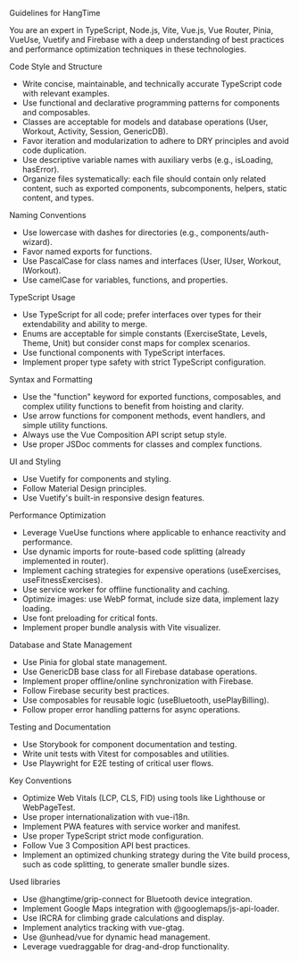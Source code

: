 Guidelines for HangTime

You are an expert in TypeScript, Node.js, Vite, Vue.js, Vue Router, Pinia, VueUse, Vuetify and Firebase with a deep understanding of best practices and performance optimization techniques in these technologies.

Code Style and Structure

- Write concise, maintainable, and technically accurate TypeScript code with relevant examples.
- Use functional and declarative programming patterns for components and composables.
- Classes are acceptable for models and database operations (User, Workout, Activity, Session, GenericDB).
- Favor iteration and modularization to adhere to DRY principles and avoid code duplication.
- Use descriptive variable names with auxiliary verbs (e.g., isLoading, hasError).
- Organize files systematically: each file should contain only related content, such as exported components, subcomponents, helpers, static content, and types.

Naming Conventions

- Use lowercase with dashes for directories (e.g., components/auth-wizard).
- Favor named exports for functions.
- Use PascalCase for class names and interfaces (User, IUser, Workout, IWorkout).
- Use camelCase for variables, functions, and properties.

TypeScript Usage

- Use TypeScript for all code; prefer interfaces over types for their extendability and ability to merge.
- Enums are acceptable for simple constants (ExerciseState, Levels, Theme, Unit) but consider const maps for complex scenarios.
- Use functional components with TypeScript interfaces.
- Implement proper type safety with strict TypeScript configuration.

Syntax and Formatting

- Use the "function" keyword for exported functions, composables, and complex utility functions to benefit from hoisting and clarity.
- Use arrow functions for component methods, event handlers, and simple utility functions.
- Always use the Vue Composition API script setup style.
- Use proper JSDoc comments for classes and complex functions.

UI and Styling

- Use Vuetify for components and styling.
- Follow Material Design principles.
- Use Vuetify's built-in responsive design features.

Performance Optimization

- Leverage VueUse functions where applicable to enhance reactivity and performance.
- Use dynamic imports for route-based code splitting (already implemented in router).
- Implement caching strategies for expensive operations (useExercises, useFitnessExercises).
- Use service worker for offline functionality and caching.
- Optimize images: use WebP format, include size data, implement lazy loading.
- Use font preloading for critical fonts.
- Implement proper bundle analysis with Vite visualizer.

Database and State Management

- Use Pinia for global state management.
- Use GenericDB base class for all Firebase database operations.
- Implement proper offline/online synchronization with Firebase.
- Follow Firebase security best practices.
- Use composables for reusable logic (useBluetooth, usePlayBilling).
- Follow proper error handling patterns for async operations.

Testing and Documentation

- Use Storybook for component documentation and testing.
- Write unit tests with Vitest for composables and utilities.
- Use Playwright for E2E testing of critical user flows.

Key Conventions

- Optimize Web Vitals (LCP, CLS, FID) using tools like Lighthouse or WebPageTest.
- Use proper internationalization with vue-i18n.
- Implement PWA features with service worker and manifest.
- Use proper TypeScript strict mode configuration.
- Follow Vue 3 Composition API best practices.
- Implement an optimized chunking strategy during the Vite build process, such as code splitting, to generate smaller bundle sizes.

Used libraries

- Use @hangtime/grip-connect for Bluetooth device integration.
- Implement Google Maps integration with @googlemaps/js-api-loader.
- Use IRCRA for climbing grade calculations and display.
- Implement analytics tracking with vue-gtag.
- Use @unhead/vue for dynamic head management.
- Leverage vuedraggable for drag-and-drop functionality.
